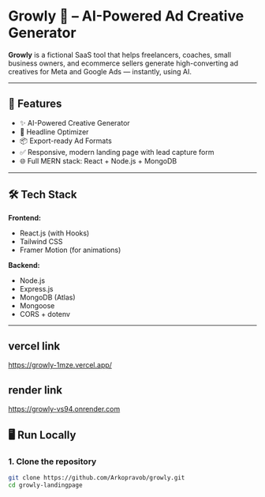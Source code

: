 # Growly 🚀 – AI-Powered Ad Creative Generator

**Growly** is a fictional SaaS tool that helps freelancers, coaches, small business owners, and ecommerce sellers generate high-converting ad creatives for Meta and Google Ads — instantly, using AI.

---

## 🧠 Features

- ✨ AI-Powered Creative Generator
- 🧠 Headline Optimizer
- 📦 Export-ready Ad Formats
- ✅ Responsive, modern landing page with lead capture form
- 🌐 Full MERN stack: React + Node.js + MongoDB

---

## 🛠️ Tech Stack

**Frontend:**
- React.js (with Hooks)
- Tailwind CSS
- Framer Motion (for animations)

**Backend:**
- Node.js
- Express.js
- MongoDB (Atlas)
- Mongoose
- CORS + dotenv

---
## vercel link
https://growly-1mze.vercel.app/

## render link
https://growly-vs94.onrender.com
## 🖥️ Run Locally

### 1. Clone the repository

```bash
git clone https://github.com/Arkopravob/growly.git
cd growly-landingpage

